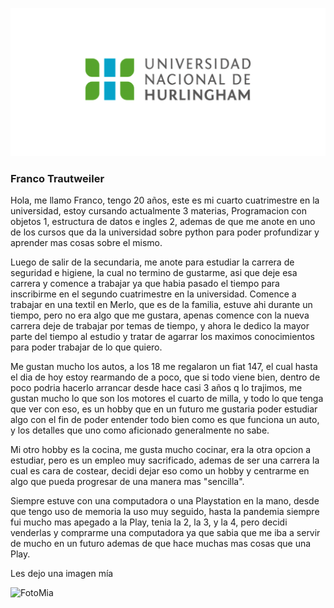![Logo UNAHUR](./assets/UNAHUR.png)

### Franco Trautweiler

Hola, me llamo Franco, tengo 20 años, este es mi cuarto cuatrimestre en la universidad, estoy cursando actualmente 3 materias,
Programacion con objetos 1, estructura de datos e ingles 2, ademas de que me anote en uno de los cursos que da la universidad
sobre python para poder profundizar y aprender mas cosas sobre el mismo.


Luego de salir de la secundaria, me anote para estudiar la carrera de seguridad e higiene, la cual no termino de gustarme, 
asi que deje esa carrera y comence a trabajar ya que habia pasado el tiempo para inscribirme en el segundo cuatrimestre en la 
universidad. Comence a trabajar en una textil en Merlo, que es de la familia, estuve ahi durante un tiempo, pero no era algo 
que me gustara, apenas comence con la nueva carrera deje de trabajar por temas de tiempo, y ahora le dedico la mayor parte del 
tiempo al estudio y tratar de agarrar los maximos conocimientos para poder trabajar de lo que quiero.


Me gustan mucho los autos, a los 18 me regalaron un fiat 147, el cual hasta el dia de hoy estoy rearmando de a poco, que si
todo viene bien, dentro de poco podria hacerlo arrancar desde hace casi 3 años q lo trajimos, me gustan mucho lo que son los motores
el cuarto de milla, y todo lo que tenga que ver con eso, es un hobby que en un futuro me gustaria poder estudiar algo con el fin
de poder entender todo bien como es que funciona un auto, y los detalles que uno como aficionado generalmente no sabe.


Mi otro hobby es la cocina, me gusta mucho cocinar, era la otra opcion a estudiar, pero es un empleo muy sacrificado, ademas de ser
una carrera la cual es cara de costear, decidi dejar eso como un hobby y centrarme en algo que pueda progresar de una manera
mas "sencilla".

Siempre estuve con una computadora o una Playstation en la mano, desde que tengo uso de memoria la uso muy seguido, 
hasta la pandemia siempre fui mucho mas apegado a la Play, tenia la 2, la 3, y la 4, pero decidi venderlas y comprarme una 
computadora ya que sabia que me iba a servir de mucho en un futuro ademas de que hace muchas mas cosas que una Play.


Les dejo una imagen mía 

![FotoMia](imagen.jpg)
